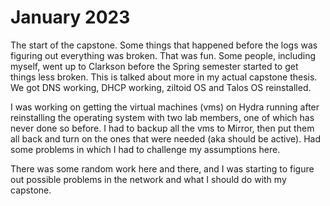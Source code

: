 # January 2023

The start of the capstone. Some things that happened before the logs was figuring out everything was broken. That was fun. Some people, including myself, went up to Clarkson before the Spring semester started to get things less broken. This is talked about more in my actual capstone thesis. We got DNS working, DHCP working, ziltoid OS and Talos OS reinstalled.

I was working on getting the virtual machines (vms) on Hydra running after reinstalling the operating system with two lab members, one of which has never done so before. I had to backup all the vms to Mirror, then put them all back and turn on the ones that were needed (aka should be active). Had some problems in which I had to challenge my assumptions here.  

There was some random work here and there, and I was starting to figure out possible problems in the network and what I should do with my capstone.